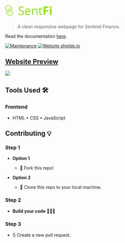 # <img src="./assets/images/logo.svg" width="150">

> A clean responsive webpage for Sentinel Finance.

Read the documentation [here](https://sentfi.gitbook.io/sentinel/).

[![Maintenance](https://img.shields.io/badge/maintained-yes-green.svg)](https://github.com/sentfixyz/development/commits/main)
[![Website shields.io](https://img.shields.io/badge/website-up-yellow)](https://sentfi.xyz/)

## [Website Preview](https://sentfi.xyz/)

<kbd>
  <a href="https://sentfi.xyz" target="_blank">
    <img src="https://user-images.githubusercontent.com/87664239/198581790-d28ad076-de04-4744-8d43-f67d0a6ae64b.gif">
  </a>
</kbd>

## Tools Used 🛠️

### Frontend

* HTML • CSS • JavaScript

## Contributing 💡

### Step 1

* **Option 1**
  * 🍴 Fork this repo!

* **Option 2**
  * 👯 Clone this repo to your local machine.

### Step 2

* **Build your code** 🔨🔨🔨

### Step 3

* 🔃 Create a new pull request.
